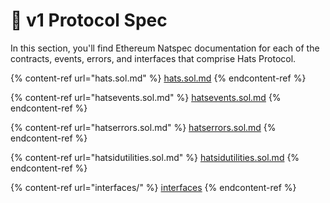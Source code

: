 # 🤖 v1 Protocol Spec

In this section, you'll find Ethereum Natspec documentation for each of the contracts, events, errors, and interfaces that comprise Hats Protocol.

{% content-ref url="hats.sol.md" %}
[hats.sol.md](hats.sol.md)
{% endcontent-ref %}

{% content-ref url="hatsevents.sol.md" %}
[hatsevents.sol.md](hatsevents.sol.md)
{% endcontent-ref %}

{% content-ref url="hatserrors.sol.md" %}
[hatserrors.sol.md](hatserrors.sol.md)
{% endcontent-ref %}

{% content-ref url="hatsidutilities.sol.md" %}
[hatsidutilities.sol.md](hatsidutilities.sol.md)
{% endcontent-ref %}

{% content-ref url="interfaces/" %}
[interfaces](interfaces/)
{% endcontent-ref %}
